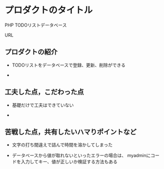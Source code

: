 <!-- TODOリストデータベース -->

# プロダクトのタイトル
PHP TODOリストデータベース

URL 

## プロダクトの紹介

- TODOリストをデータベースで登録、更新、削除ができる

- 

## 工夫した点，こだわった点

- 基礎だけで工夫はできていない

- 

## 苦戦した点，共有したいハマりポイントなど

- 文字の打ち間違えで詰んで時間を溶かしてしまった

- データベースから値が取れないといったエラーの場合は、
  myadminにコードを入力してキー、値が正しいか検証する方法もある
